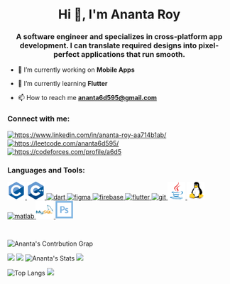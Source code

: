 <h1 align="center">Hi 👋, I'm Ananta Roy</h1>
<h3 align="center">
A software engineer and specializes in cross-platform app development. I can translate required designs into pixel-perfect applications that run smooth.
</h3>

- 🔭 I’m currently working on **Mobile Apps**

- 🌱 I’m currently learning **Flutter**

- 📫 How to reach me **ananta6d595@gmail.com**

<h3 align="left">Connect with me:</h3>
<p align="left">
<a href="https://www.linkedin.com/in/ananta-roy-aa714b1ab" target="blank"><img align="center" src="https://raw.githubusercontent.com/rahuldkjain/github-profile-readme-generator/master/src/images/icons/Social/linked-in-alt.svg" alt="https://www.linkedin.com/in/ananta-roy-aa714b1ab/" height="30" width="40" /></a>
<a href="https://leetcode.com/ananta6d595/" target="blank"><img align="center" src="https://leetcode.com/_next/static/images/logo-ff2b712834cf26bf50a5de58ee27bcef.png" alt="https://leetcode.com/ananta6d595/" height="30" width="40" /></a>
<a href="https://codeforces.com/profile/a6d5" target="blank"><img align="center" src="https://cdn.jsdelivr.net/npm/simple-icons@3.0.1/icons/codeforces.svg" alt="https://codeforces.com/profile/a6d5" height="30" width="40" /></a>
</p>

<h3 align="left">Languages and Tools:</h3>
<p align="left"> <a href="https://www.cprogramming.com/" target="_blank"> <img src="https://raw.githubusercontent.com/devicons/devicon/master/icons/c/c-original.svg" alt="c" width="40" height="40"/> </a> <a href="https://www.w3schools.com/cpp/" target="_blank"> <img src="https://raw.githubusercontent.com/devicons/devicon/master/icons/cplusplus/cplusplus-original.svg" alt="cplusplus" width="40" height="40"/> </a> <a href="https://dart.dev" target="_blank"> <img src="https://www.vectorlogo.zone/logos/dartlang/dartlang-icon.svg" alt="dart" width="40" height="40"/> </a> <a href="https://www.figma.com/" target="_blank"> <img src="https://www.vectorlogo.zone/logos/figma/figma-icon.svg" alt="figma" width="40" height="40"/> </a> <a href="https://firebase.google.com/" target="_blank"> <img src="https://www.vectorlogo.zone/logos/firebase/firebase-icon.svg" alt="firebase" width="40" height="40"/> </a> <a href="https://flutter.dev" target="_blank"> <img src="https://www.vectorlogo.zone/logos/flutterio/flutterio-icon.svg" alt="flutter" width="40" height="40"/> </a> <a href="https://git-scm.com/" target="_blank"> <img src="https://www.vectorlogo.zone/logos/git-scm/git-scm-icon.svg" alt="git" width="40" height="40"/> </a> <a href="https://www.java.com" target="_blank"> <img src="https://raw.githubusercontent.com/devicons/devicon/master/icons/java/java-original.svg" alt="java" width="40" height="40"/> </a> <a href="https://www.linux.org/" target="_blank"> <img src="https://raw.githubusercontent.com/devicons/devicon/master/icons/linux/linux-original.svg" alt="linux" width="40" height="40"/> </a> <a href="https://www.mathworks.com/" target="_blank"> <img src="https://upload.wikimedia.org/wikipedia/commons/2/21/Matlab_Logo.png" alt="matlab" width="40" height="40"/> </a> <a href="https://www.mysql.com/" target="_blank"> <img src="https://raw.githubusercontent.com/devicons/devicon/master/icons/mysql/mysql-original-wordmark.svg" alt="mysql" width="40" height="40"/> </a> <a href="https://www.photoshop.com/en" target="_blank"> <img src="https://raw.githubusercontent.com/devicons/devicon/master/icons/photoshop/photoshop-line.svg" alt="photoshop" width="40" height="40"/> </a> </p>
<br>

![Ananta's Contrbution Grap](http://github-profile-summary-cards.vercel.app/api/cards/profile-details?username=ananta6d595&theme=nord_bright)


![](http://github-profile-summary-cards.vercel.app/api/cards/most-commit-language?username=ananta6d595&theme=nord_bright)
![](http://github-profile-summary-cards.vercel.app/api/cards/repos-per-language?username=ananta6d595&theme=nord_bright)
![Ananta's Stats](http://github-profile-summary-cards.vercel.app/api/cards/stats?username=ananta6d595&theme=nord_bright)
![](https://github-readme-streak-stats.herokuapp.com/?user=ananta6d595)


![Top Langs](https://github-readme-stats.vercel.app/api/top-langs/?username=ananta6d595&hide=javascript,css,scss,html,php&theme=notheme)
![](https://github-profile-trophy.vercel.app/?username=ananta6d595)




